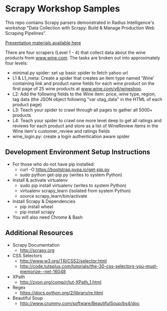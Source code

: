 Scrapy Workshop Samples
=======================

This repo contains Scrapy parsers demonstrated in Radius Intelligence's workshop "Data Collection with Scrapy: Build &amp; Manage Production Web Scraping Pipelines".

[Presentation materials available here](https://docs.google.com/a/radius.com/presentation/d/1QUbdzaI7fRwY1lspgCPnZ5as-NAZzBjYEsuyKrOIBlM/edit#slide=id.g26c11f2d3_02)

There are four scrapers (Level 1 - 4) that collect data about the wine products from www.wine.com. The tasks are broken out into approximately four levels:

* minimal.py spider: set up basic spider to fetch yahoo url
* L1 & L1_meta: Create a spider that creates an item type named 'Wine' containing link and product name fields for each wine product on the first page of 25 wine products at www.wine.com/v6/wineshop.
* L2: Add the following fields to the Wine item: price, wine type, region, tag data (the JSON object following "var utag_data" in the HTML of each product page)
* L3: Teach your spider to crawl through all pages to gather all 5000+ products
* L4: Teach your spider to crawl one more level deep to get all ratings and reviews for each product and store as a list of WineReview items in the Wine item's customer_review and ratings fields
* wine_login.py: create a login authentication aware spider


Development Environment Setup Instructions
------------------------------------------

* For those who do not have pip installed:
    * curl -O https://bootstrap.pypa.io/get-pip.py
    * sudo python get-pip.py (writes to system Python)
* Install & activate virtualenv
    * sudo pip install virtualenv (writes to system Python)
    * virtualenv scrapy_learn (isolated from system Python)
    * source scrapy_learn/bin/activate
* Install Scrapy & Dependencies
    * pip install wheel
    * pip install scrapy
* You will also need Chrome & Bash

Additional Resources
--------------------

* Scrapy Documentation
    * http://scrapy.org
* CSS Selectors
    * http://www.w3.org/TR/CSS2/selector.html
    * http://code.tutsplus.com/tutorials/the-30-css-selectors-you-must-memorize--net-16048
* XPath
    * http://zvon.org/comp/r/tut-XPath_1.html
* Regex
    * https://docs.python.org/2/library/re.html
* Beautiful Soup
    * http://www.crummy.com/software/BeautifulSoup/bs4/doc

